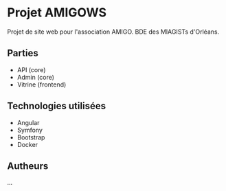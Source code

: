 # Projet AMIGOWS
Projet de site web pour l'association AMIGO.
BDE des MIAGISTs d'Orléans.
## Parties
- API (core)
- Admin (core)
- Vitrine (frontend)
## Technologies utilisées
- Angular
- Symfony
- Bootstrap
- Docker
## Autheurs
...